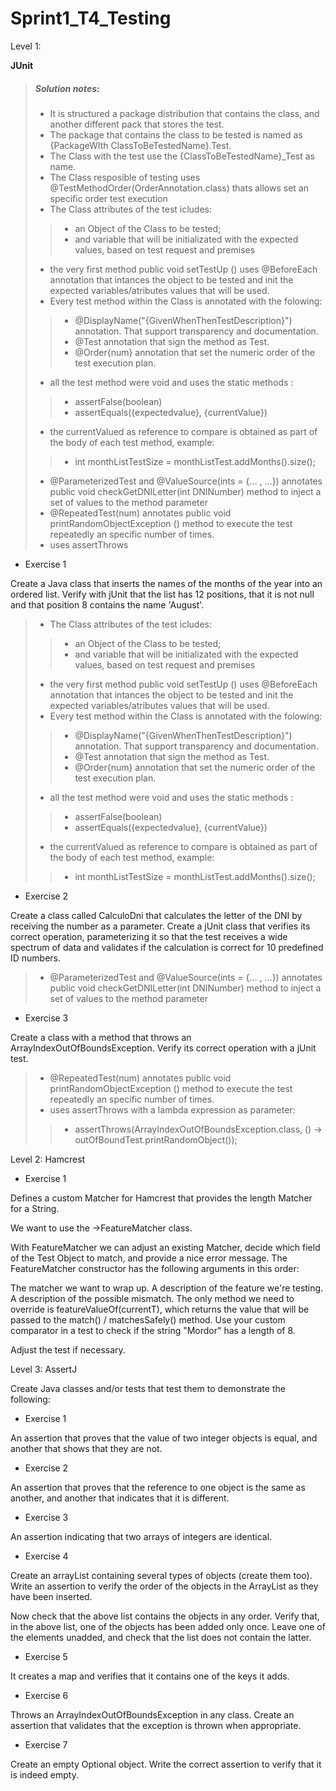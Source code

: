 # Sprint1_T4_Testing

Level 1: 

**JUnit**

> ##### Solution notes:
> - It is structured a package distribution that contains the class, and another different pack that stores the test.
> - The package that contains the class to be tested is named as {PackageWIth ClassToBeTestedName}.Test.
> - The Class with the test use the {ClassToBeTestedName}_Test as name.
> - The Class resposible of testing uses @TestMethodOrder(OrderAnnotation.class) thats allows set an specific order test execution
> - The Class attributes of the test icludes: 
>> - an Object of the Class to be tested; 
>> - and variable that will be initializated with the expected values, based on test request and premises
> - the very first method public void setTestUp () uses @BeforeEach annotation that intances the object to be tested and init the expected variables/atributes values that will be used.
> - Every test method within the Class is annotated with the folowing: 
>> - @DisplayName("{GivenWhenThenTestDescription}") annotation. That support transparency and documentation.
>> - @Test annotation that sign the method as Test.
>> - @Order{num} annotation that set the numeric order of the test execution plan.
> - all the test method were void and uses the static methods :
>> - assertFalse(boolean)
>> - assertEquals({expectedvalue}, {currentValue})
> - the currentValued as reference to compare is obtained as part of the body of each test method, example:
>> - int monthListTestSize = monthListTest.addMonths().size();
> - @ParameterizedTest and @ValueSource(ints = {... , ...}) annotates public void checkGetDNILetter(int DNINumber) method to inject a set of values to the method parameter
> - @RepeatedTest(num) annotates public void printRandomObjectException () method to execute the test repeatedly an specific number of times.
> - uses assertThrows

- Exercise 1

Create a Java class that inserts the names of the months of the year into an ordered list.
Verify with jUnit that the list has 12 positions, that it is not null and that position 8 contains the name 'August'.

> - The Class attributes of the test icludes: 
>> - an Object of the Class to be tested; 
>> - and variable that will be initializated with the expected values, based on test request and premises
> - the very first method public void setTestUp () uses @BeforeEach annotation that intances the object to be tested and init the expected variables/atributes values that will be used.
> - Every test method within the Class is annotated with the folowing: 
>> - @DisplayName("{GivenWhenThenTestDescription}") annotation. That support transparency and documentation.
>> - @Test annotation that sign the method as Test.
>> - @Order{num} annotation that set the numeric order of the test execution plan.
> - all the test method were void and uses the static methods :
>> - assertFalse(boolean)
>> - assertEquals({expectedvalue}, {currentValue})
> - the currentValued as reference to compare is obtained as part of the body of each test method, example:
>> - int monthListTestSize = monthListTest.addMonths().size();

- Exercise 2

Create a class called CalculoDni that calculates the letter of the DNI by receiving the number as a parameter.
Create a jUnit class that verifies its correct operation, parameterizing it so that the test receives a wide spectrum of data and validates if the calculation is correct for 10 predefined ID numbers.

> - @ParameterizedTest and @ValueSource(ints = {... , ...}) annotates public void checkGetDNILetter(int DNINumber) method to inject a set of values to the method parameter

- Exercise 3

Create a class with a method that throws an ArrayIndexOutOfBoundsException.
Verify its correct operation with a jUnit test.

> - @RepeatedTest(num) annotates public void printRandomObjectException () method to execute the test repeatedly an specific number of times.
> - uses assertThrows with a lambda expression as parameter:
>> - assertThrows(ArrayIndexOutOfBoundsException.class, () -> outOfBoundTest.printRandomObject());


Level 2: Hamcrest

- Exercise 1

Defines a custom Matcher for Hamcrest that provides the length Matcher for a String.

We want to use the ->FeatureMatcher class.

With FeatureMatcher we can adjust an existing Matcher, decide which field of the Test Object to match, and provide a nice error message. The FeatureMatcher constructor has the following arguments in this order:

The matcher we want to wrap up.
A description of the feature we're testing.
A description of the possible mismatch.
The only method we need to override is featureValueOf(currentT), which returns the value that will be passed to the match() / matchesSafely() method. Use your custom comparator in a test to check if the string "Mordor" has a length of 8.

Adjust the test if necessary.


Level 3: AssertJ

Create Java classes and/or tests that test them to demonstrate the following:

- Exercise 1

An assertion that proves that the value of two integer objects is equal, and another that shows that they are not.

- Exercise 2

An assertion that proves that the reference to one object is the same as another, and another that indicates that it is different.

- Exercise 3

An assertion indicating that two arrays of integers are identical.

- Exercise 4

Create an arrayList containing several types of objects (create them too). Write an assertion to verify the order of the objects in the ArrayList as they have been inserted.

Now check that the above list contains the objects in any order.
Verify that, in the above list, one of the objects has been added only once. Leave one of the elements unadded, and check that the list does not contain the latter.

- Exercise 5

It creates a map and verifies that it contains one of the keys it adds.

- Exercise 6

Throws an ArrayIndexOutOfBoundsException in any class. Create an assertion that validates that the exception is thrown when appropriate.

- Exercise 7

Create an empty Optional object. Write the correct assertion to verify that it is indeed empty. 